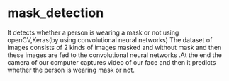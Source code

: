 # mask_detection
It detects whether a person is wearing a mask or not using openCV,Keras(by using convolutional neural networks)
The dataset of images consists of 2 kinds of images masked and without mask and then these images are fed to the
convolutional neural networks .At the end the camera of our computer captures video of our face and then it predicts
whether the person is wearing mask or not.
